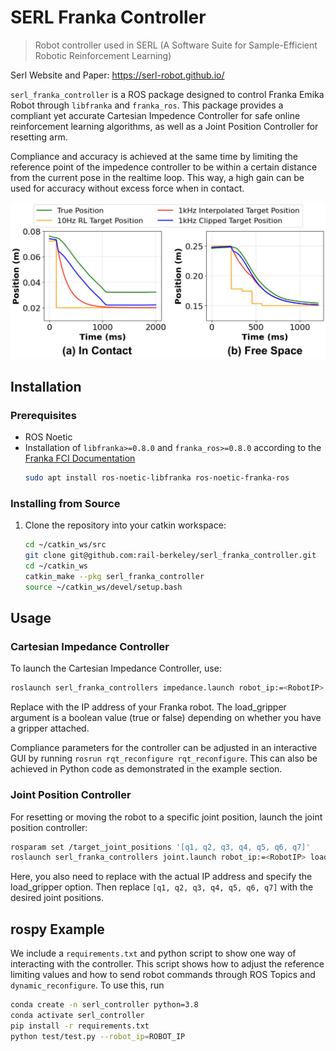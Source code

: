 # SERL Franka Controller

> Robot controller used in SERL (A Software Suite for Sample-Efficient Robotic Reinforcement Learning)

Serl Website and Paper: https://serl-robot.github.io/

`serl_franka_controller` is a ROS package designed to control Franka Emika Robot through `libfranka` and `franka_ros`. This package provides a compliant yet accurate Cartesian Impedence Controller for safe online reinforcement learning algorithms, as well as a Joint Position Controller for resetting arm. 

Compliance and accuracy is achieved at the same time by limiting the reference point of the impedence controller to be within a certain distance from the current pose in the realtime loop. This way, a high gain can be used for accuracy without excess force when in contact.

![Image](controller_plot.jpg)



## Installation

### Prerequisites
- ROS Noetic
- Installation of `libfranka>=0.8.0` and `franka_ros>=0.8.0` according to the [Franka FCI Documentation](https://frankaemika.github.io/docs/installation_linux.html)
  ```bash
  sudo apt install ros-noetic-libfranka ros-noetic-franka-ros
  ```

### Installing from Source

1. Clone the repository into your catkin workspace:
   ```bash
   cd ~/catkin_ws/src
   git clone git@github.com:rail-berkeley/serl_franka_controller.git
   cd ~/catkin_ws
   catkin_make --pkg serl_franka_controller
   source ~/catkin_ws/devel/setup.bash
   ```

## Usage
### Cartesian Impedance Controller
To launch the Cartesian Impedance Controller, use:
```bash
roslaunch serl_franka_controllers impedance.launch robot_ip:=<RobotIP> load_gripper:=<true/false>
```
Replace <RobotIP> with the IP address of your Franka robot. The load_gripper argument is a boolean value (true or false) depending on whether you have a gripper attached.

Compliance parameters for the controller can be adjusted in an interactive GUI by running `rosrun rqt_reconfigure rqt_reconfigure`. This can also be achieved in Python code as demonstrated in the example section.

### Joint Position Controller
For resetting or moving the robot to a specific joint position, launch the joint position controller:

```bash
rosparam set /target_joint_positions '[q1, q2, q3, q4, q5, q6, q7]'
roslaunch serl_franka_controllers joint.launch robot_ip:=<RobotIP> load_gripper:=<true/false>
```
Here, you also need to replace <RobotIP> with the actual IP address and specify the load_gripper option. Then replace `[q1, q2, q3, q4, q5, q6, q7]` with the desired joint positions.


## rospy Example
We include a `requirements.txt` and python script to show one way of interacting with the controller. This script shows how to adjust the reference limiting values and how to send robot commands through ROS Topics and `dynamic_reconfigure`. To use this, run
```bash
conda create -n serl_controller python=3.8
conda activate serl_controller
pip install -r requirements.txt
python test/test.py --robot_ip=ROBOT_IP
```
